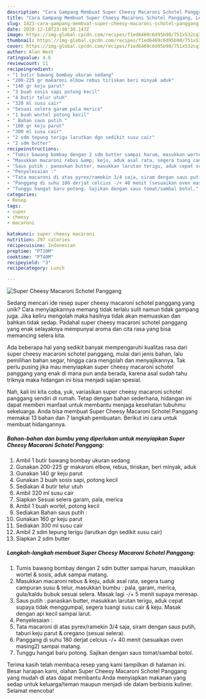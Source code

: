 ```yaml
---
description: "Cara Gampang Membuat Super Cheesy Macaroni Schotel Panggang, Lezat Sekali"
title: "Cara Gampang Membuat Super Cheesy Macaroni Schotel Panggang, Lezat Sekali"
slug: 1423-cara-gampang-membuat-super-cheesy-macaroni-schotel-panggang-lezat-sekali
date: 2020-12-18T23:38:30.147Z
image: https://img-global.cpcdn.com/recipes/f1ed6469c6d95b98/751x532cq70/super-cheesy-macaroni-schotel-panggang-foto-resep-utama.jpg
thumbnail: https://img-global.cpcdn.com/recipes/f1ed6469c6d95b98/751x532cq70/super-cheesy-macaroni-schotel-panggang-foto-resep-utama.jpg
cover: https://img-global.cpcdn.com/recipes/f1ed6469c6d95b98/751x532cq70/super-cheesy-macaroni-schotel-panggang-foto-resep-utama.jpg
author: Alan West
ratingvalue: 4.6
reviewcount: 11
recipeingredient:
- "1 butir bawang bombay ukuran sedang"
- "200-225 gr makaroni elbow rebus tiriskan beri minyak aduk"
- "140 gr keju parut"
- "3 buah sosis sapi potong kecil"
- "4 butir telur utuh"
- "320 ml susu cair"
- "Sesuai selera garam pala merica"
- "1 buah wortel potong kecil"
- " Bahan saus putih "
- "160 gr keju parut"
- "300 ml susu cair"
- "2 sdm tepung terigu larutkan dgn sedikit susu cair"
- "2 sdm butter"
recipeinstructions:
- "Tumis bawang bombay dengan 2 sdm butter sampai harum, masukkan wortel &amp; sosis, aduk sampai matang."
- "Masukkan macaroni rebus &amp; keju, aduk asal rata, segera tuang campuran susu &amp; telur, masukkan bumbu : pala, garam, merica, gula/kaldu bubuk sesuai selera. Masak lagi -/+ 5 menit supaya meresap."
- "Saus putih : panaskan butter, masukkan larutan terigu, aduk cepat supaya tidak menggumpal, segera tuangi susu cair &amp; keju. Masak dengan api kecil sampai larut."
- "Penyelesaian :"
- "Tata macaroni di atas pyrex/ramekin 3/4 saja, siram dengan saus putih, taburi keju parut &amp; oregano (sesuai selera)."
- "Panggang di suhu 180 derjat celcius -/+ 40 menit (sesuaikan oven masing2) sampai matang."
- "Tunggu hangat baru potong. Sajikan dengan saus tomat/sambal botol."
categories:
- Resep
tags:
- super
- cheesy
- macaroni

katakunci: super cheesy macaroni 
nutrition: 297 calories
recipecuisine: Indonesian
preptime: "PT10M"
cooktime: "PT40M"
recipeyield: "3"
recipecategory: Lunch

---
```



![Super Cheesy Macaroni Schotel Panggang](https://img-global.cpcdn.com/recipes/f1ed6469c6d95b98/751x532cq70/super-cheesy-macaroni-schotel-panggang-foto-resep-utama.jpg)

Sedang mencari ide resep super cheesy macaroni schotel panggang yang unik? Cara menyiapkannya memang tidak terlalu sulit namun tidak gampang juga. Jika keliru mengolah maka hasilnya tidak akan memuaskan dan bahkan tidak sedap. Padahal super cheesy macaroni schotel panggang yang enak selayaknya mempunyai aroma dan cita rasa yang bisa memancing selera kita.

Ada beberapa hal yang sedikit banyak mempengaruhi kualitas rasa dari super cheesy macaroni schotel panggang, mulai dari jenis bahan, lalu pemilihan bahan segar, hingga cara mengolah dan menyajikannya. Tak perlu pusing jika mau menyiapkan super cheesy macaroni schotel panggang yang enak di mana pun anda berada, karena asal sudah tahu triknya maka hidangan ini bisa menjadi sajian spesial.




Nah, kali ini kita coba, yuk, variasikan super cheesy macaroni schotel panggang sendiri di rumah. Tetap dengan bahan sederhana, hidangan ini dapat memberi manfaat untuk membantu menjaga kesehatan tubuhmu sekeluarga. Anda bisa membuat Super Cheesy Macaroni Schotel Panggang memakai 13 bahan dan 7 langkah pembuatan. Berikut ini cara untuk membuat hidangannya.

<!--inarticleads1-->

##### Bahan-bahan dan bumbu yang diperlukan untuk menyiapkan Super Cheesy Macaroni Schotel Panggang:

1. Ambil 1 butir bawang bombay ukuran sedang
1. Gunakan 200-225 gr makaroni elbow, rebus, tiriskan, beri minyak, aduk
1. Gunakan 140 gr keju parut
1. Gunakan 3 buah sosis sapi, potong kecil
1. Sediakan 4 butir telur utuh
1. Ambil 320 ml susu cair
1. Siapkan Sesuai selera garam, pala, merica
1. Ambil 1 buah wortel, potong kecil
1. Sediakan  Bahan saus putih :
1. Gunakan 160 gr keju parut
1. Sediakan 300 ml susu cair
1. Ambil 2 sdm tepung terigu (larutkan dgn sedikit susu cair)
1. Siapkan 2 sdm butter




<!--inarticleads2-->

##### Langkah-langkah membuat Super Cheesy Macaroni Schotel Panggang:

1. Tumis bawang bombay dengan 2 sdm butter sampai harum, masukkan wortel &amp; sosis, aduk sampai matang.
1. Masukkan macaroni rebus &amp; keju, aduk asal rata, segera tuang campuran susu &amp; telur, masukkan bumbu : pala, garam, merica, gula/kaldu bubuk sesuai selera. Masak lagi -/+ 5 menit supaya meresap.
1. Saus putih : panaskan butter, masukkan larutan terigu, aduk cepat supaya tidak menggumpal, segera tuangi susu cair &amp; keju. Masak dengan api kecil sampai larut.
1. Penyelesaian :
1. Tata macaroni di atas pyrex/ramekin 3/4 saja, siram dengan saus putih, taburi keju parut &amp; oregano (sesuai selera).
1. Panggang di suhu 180 derjat celcius -/+ 40 menit (sesuaikan oven masing2) sampai matang.
1. Tunggu hangat baru potong. Sajikan dengan saus tomat/sambal botol.




Terima kasih telah membaca resep yang kami tampilkan di halaman ini. Besar harapan kami, olahan Super Cheesy Macaroni Schotel Panggang yang mudah di atas dapat membantu Anda menyiapkan makanan yang sedap untuk keluarga/teman maupun menjadi ide dalam berbisnis kuliner. Selamat mencoba!
